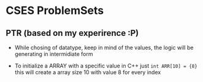 # CSES ProblemSets

## PTR (based on my experirence :P)

- While chosing of datatype, keep in mind of the values, the logic will be generating in intermidiate form

- To initialize a ARRAY with a specific value in C++ just `int ARR[10] = {8}` 
    this will create a array size 10 with value 8 for every index 

    
